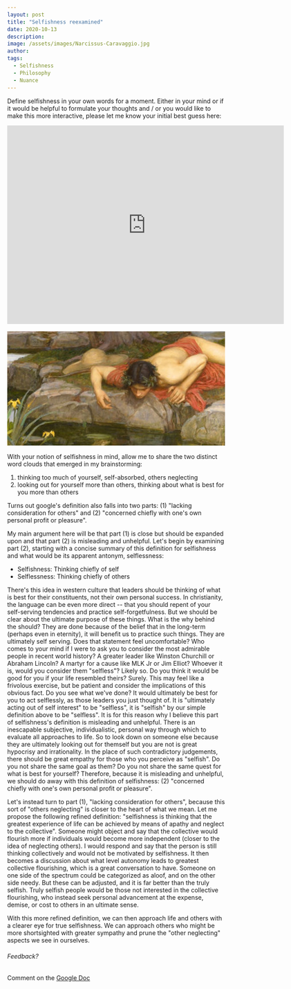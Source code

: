 ```yaml
---
layout: post
title: "Selfishness reexamined"
date: 2020-10-13
description: 
image: /assets/images/Narcissus-Caravaggio.jpg
author: 
tags: 
  - Selfishness
  - Philosophy
  - Nuance
---
```

Define selfishness in your own words for a moment. Either in your mind or if it would be helpful to formulate your thoughts and / or you would like to make this more interactive, please let me know your initial best guess here:

<iframe src="https://docs.google.com/forms/d/e/1FAIpQLSe2bOWLTisZTnyvUpGlm0EgZJBd0kQrOi4Bmua-viMAYqLe_w/viewform?embedded=true" width="640" height="459" frameborder="0" marginheight="0" marginwidth="0">Loading…</iframe>

![Placeholder](/assets/images/narcissist-painting-18.jpg#full)

With your notion of selfishness in mind, allow me to share the two distinct word clouds that emerged in my brainstorming:
1. thinking too much of yourself, self-absorbed, others neglecting
2. looking out for yourself more than others, thinking about what is best for you more than others

Turns out google's definition also falls into two parts: (1) "lacking consideration for others" and (2) "concerned chiefly with one's own personal profit or pleasure". 

My main argument here will be that part (1) is close but should be expanded upon and that part (2) is misleading and unhelpful. Let's begin by examining part (2), starting with a concise summary of this definition for selfishness and what would be its apparent antonym, selflessness:
- Selfishness: Thinking chiefly of self
- Selflessness: Thinking chiefly of others

There's this idea in western culture that leaders should be thinking of what is best for their constituents, not their own personal success. In christianity, the language can be even more direct -- that you should repent of your self-serving tendencies and practice self-forgetfulness. But we should be clear about the ultimate purpose of these things. What is the why behind the should? They are done because of the belief that in the long-term (perhaps even in eternity), it will benefit us to practice such things. They are ultimately self serving. Does that statement feel uncomfortable? Who comes to your mind if I were to ask you to consider the most admirable people in recent world history? A greater leader like Winston Churchill or Abraham Lincoln? A martyr for a cause like MLK Jr or Jim Elliot? Whoever it is, would you consider them "selfless"? Likely so. Do you think it would be good for you if your life resembled theirs? Surely. This may feel like a frivolous exercise, but be patient and consider the implications of this obvious fact. Do you see what we've done? It would ultimately be best for you to act selflessly, as those leaders you just thought of. It is "ultimately acting out of self interest" to be "selfless", it is "selfish" by our simple definition above to be "selfless". It is for this reason why I believe this part of selfishness's definition is misleading and unhelpful. There is an inescapable subjective, individualistic, personal way through which to evaluate all approaches to life. So to look down on someone else because they are ultimately looking out for themself but you are not is great hypocrisy and irrationality. In the place of such contradictory judgements, there should be great empathy for those who you perceive as "selfish". Do you not share the same goal as them? Do you not share the same quest for what is best for yourself? Therefore, because it is misleading and unhelpful, we should do away with this definition of selfishness: (2) "concerned chiefly with one's own personal profit or pleasure". 

Let's instead turn to part (1), "lacking consideration for others", because this sort of "others neglecting" is closer to the heart of what we mean. Let me propose the following refined definition: "selfishness is thinking that the greatest experience of life can be achieved by means of apathy and neglect to the collective". Someone might object and say that the collective would flourish more if individuals would become more independent (closer to the idea of neglecting others). I would respond and say that the person is still thinking collectively and would not be motivated by selfishness. It then becomes a discussion about what level autonomy leads to greatest collective flourishing, which is a great conversation to have. Someone on one side of the spectrum could be categorized as aloof, and on the other side needy. But these can be adjusted, and it is far better than the truly selfish. Truly selfish people would be those not interested in the collective flourishing, who instead seek personal advancement at the expense, demise, or cost to others in an ultimate sense. 

With this more refined definition, we can then approach life and others with a clearer eye for true selfishness. We can approach others who might be more shortsighted with greater sympathy and prune the "other neglecting" aspects we see in ourselves.

###### Feedback?
Comment on the [Google Doc](https://docs.google.com/document/d/16-ibe5TYLz57FqWKRych_YCeGfyajaeGSK0jCLFrljg/edit?usp=sharing)
